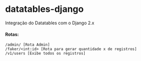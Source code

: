 # datatables-django
Integração do Datatables com o Django 2.x

#### Rotas:
```
/admin/ [Rota Admin]
/faker/<int:id> [Rota para gerar quantidade x de registros]
/v1/users [Exibe todos os registros]
```
